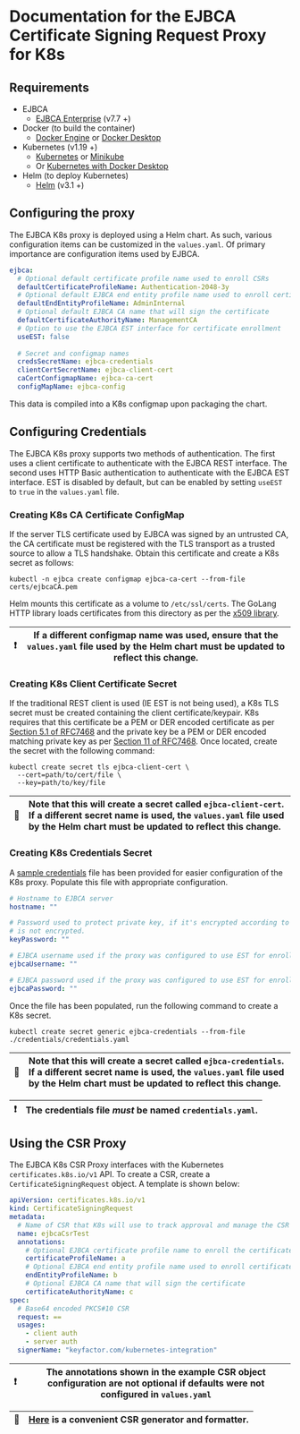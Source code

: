 # Documentation for the EJBCA Certificate Signing Request Proxy for K8s

## Requirements
* EJBCA
    * [EJBCA Enterprise](https://www.primekey.com/products/ejbca-enterprise/) (v7.7 +)
* Docker (to build the container)
    * [Docker Engine](https://docs.docker.com/engine/install/) or [Docker Desktop](https://docs.docker.com/desktop/)
* Kubernetes (v1.19 +)
    * [Kubernetes](https://kubernetes.io/docs/tasks/tools/) or [Minikube](https://minikube.sigs.k8s.io/docs/start/)
    * Or [Kubernetes with Docker Desktop](https://docs.docker.com/desktop/kubernetes/)
* Helm (to deploy Kubernetes)
    * [Helm](https://helm.sh/docs/intro/install/) (v3.1 +)

## Configuring the proxy
The EJBCA K8s proxy is deployed using a Helm chart. As such, various configuration items can
be customized in the `values.yaml`. Of primary importance are configuration items
used by EJBCA.
```yaml
ejbca:
  # Optional default certificate profile name used to enroll CSRs
  defaultCertificateProfileName: Authentication-2048-3y
  # Optional default EJBCA end entity profile name used to enroll certificate
  defaultEndEntityProfileName: AdminInternal
  # Optional default EJBCA CA name that will sign the certificate
  defaultCertificateAuthorityName: ManagementCA
  # Option to use the EJBCA EST interface for certificate enrollment
  useEST: false
  
  # Secret and configmap names
  credsSecretName: ejbca-credentials
  clientCertSecretName: ejbca-client-cert
  caCertConfigmapName: ejbca-ca-cert
  configMapName: ejbca-config
```
This data is compiled into a K8s configmap upon packaging the chart.

## Configuring Credentials
The EJBCA K8s proxy supports two methods of authentication. The first uses a client certificate
to authenticate with the EJBCA REST interface. The second uses HTTP Basic authentication
to authenticate with the EJBCA EST interface. EST is disabled by default, but can be enabled by setting
`useEST` to `true` in the `values.yaml` file.

### Creating K8s CA Certificate ConfigMap
If the server TLS certificate used by EJBCA was signed by an untrusted CA, the CA certificate
must be registered with the TLS transport as a trusted source to allow a TLS handshake.
Obtain this certificate and create a K8s secret as follows:
```shell
kubectl -n ejbca create configmap ejbca-ca-cert --from-file certs/ejbcaCA.pem
```
Helm mounts this certificate as a volume to `/etc/ssl/certs`. The GoLang HTTP library loads certificates from this 
directory as per the [x509 library](https://go.dev/src/crypto/x509/root_unix.go).

| :exclamation:  | If a different configmap name was used, ensure that the `values.yaml` file used by the Helm chart must be updated to reflect this change. |
|----------------|-------------------------------------------------------------------------------------------------------------------------------------------|

### Creating K8s Client Certificate Secret
If the traditional REST client is used (IE EST is not being used), a K8s TLS secret must
be created containing the client certificate/keypair. K8s requires that this certificate
be a PEM or DER encoded certificate as per [Section 5.1 of RFC7468](https://datatracker.ietf.org/doc/html/rfc7468#section-5.1)
and the private key be a PEM or DER encoded matching private key as per [Section 11 of RFC7468](https://datatracker.ietf.org/doc/html/rfc7468#section-11).
Once located, create the secret with the following command:
```shell
kubectl create secret tls ejbca-client-cert \
  --cert=path/to/cert/file \
  --key=path/to/key/file
```
| :memo:        | Note that this will create a secret called `ejbca-client-cert`. If a different secret name is used, the `values.yaml` file used by the Helm chart must be updated to reflect this change. |
|---------------|:------------------------------------------------------------------------------------------------------------------------------------------------------------------------------------------|

### Creating K8s Credentials Secret
A [sample credentials](https://github.com/Keyfactor/ejbca-k8s-csr-signer/blob/main/credentials/sample.yaml) file has been 
provided for easier configuration of the K8s proxy. Populate this file with appropriate configuration.
```yaml
# Hostname to EJBCA server
hostname: ""

# Password used to protect private key, if it's encrypted according to RFC 1423. Leave blank if private key
# is not encrypted.
keyPassword: ""

# EJBCA username used if the proxy was configured to use EST for enrollment. To enable EST, set useEST to true in values.yaml.
ejbcaUsername: ""

# EJBCA password used if the proxy was configured to use EST for enrollment.
ejbcaPassword: ""
```
Once the file has been populated, run the following command to create a K8s secret.
```shell
kubectl create secret generic ejbca-credentials --from-file ./credentials/credentials.yaml
```
| :memo:  | Note that this will create a secret called `ejbca-credentials`. If a different secret name is used, the `values.yaml` file used by the Helm chart must be updated to reflect this change. |
|---------|:------------------------------------------------------------------------------------------------------------------------------------------------------------------------------------------|

| :exclamation: | The credentials file _must_ be named `credentials.yaml`. |
|---------------|----------------------------------------------------------|

## Using the CSR Proxy
The EJBCA K8s CSR Proxy interfaces with the Kubernetes `certificates.k8s.io/v1` API.
To create a CSR, create a `CertificateSigningRequest` object. A template is shown below:
```yaml
apiVersion: certificates.k8s.io/v1
kind: CertificateSigningRequest
metadata:
  # Name of CSR that K8s will use to track approval and manage the CSR object
  name: ejbcaCsrTest
  annotations:
	# Optional EJBCA certificate profile name to enroll the certificate with
    certificateProfileName: a
    # Optional EJBCA end entity profile name used to enroll certificate
    endEntityProfileName: b
    # Optional EJBCA CA name that will sign the certificate
    certificateAuthorityName: c
spec:
  # Base64 encoded PKCS#10 CSR
  request: ==
  usages:
    - client auth
    - server auth
  signerName: "keyfactor.com/kubernetes-integration"
```
| :exclamation: | The annotations shown in the example CSR object configuration are not optional if defaults were not configured in `values.yaml` |
|---------------|---------------------------------------------------------------------------------------------------------------------------------|

| :memo: | [Here](https://github.com/m8rmclaren/go-csr-gen) is a convenient CSR generator and formatter. |
|--------|-----------------------------------------------------------------------------------------------|
